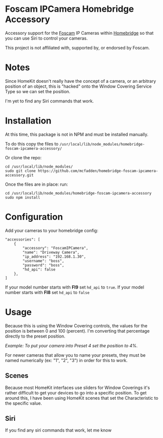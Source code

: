 # Foscam IPCamera Homebridge Accessory

Accessory support for the [Foscam](http://foscam.us/) IP Cameras within [Homebridge](https://github.com/nfarina/homebridge) so that you can use Siri to control your cameras.

This project is not affiliated with, supported by, or endorsed by Foscam.


# Notes

Since HomeKit doesn't really have the concept of a camera, or an arbitrary position of an object, this is "hacked" onto the Window Covering Service Type so we can set the position.

I'm yet to find any Siri commands that work.



# Installation

At this time, this package is not in NPM and must be installed manually.

To do this copy the files to `/usr/local/lib/node_modules/homebridge-foscam-ipcamera-accessory/`

Or clone the repo:

    cd /usr/local/lib/node_modules/
    sudo git clone https://github.com/mcfadden/homebridge-foscam-ipcamera-accessory.git

Once the files are in place: run:

    cd /usr/local/lib/node_modules/homebridge-foscam-ipcamera-accessory
    sudo npm install

# Configuration

Add your cameras to your homebridge config:

    "accessories": [
        {
            "accessory": "FoscamIPCamera",
            "name": "Driveway Camera",
            "ip_address": "192.168.1.30",
            "username": "boss",
            "password": "boss",
            "hd_api": false
        },
    ]
    
If your model number starts with **FI9** set `hd_api` to `true`. If your model number starts with **FI8** set `hd_api` to `false`

# Usage
  
Because this is using the Window Covering controls, the values for the position is between 0 and 100 (percent). I'm converting that percentage directly to the preset position.

_Example: To put your camera into Preset 4 set the position to 4%._

For newer cameras that allow you to name your presets, they must be named numerically (ex: "1", "2", "3") in order for this to work.

## Scenes

Because most HomeKit interfaces use sliders for Window Coverings it's rather difficult to get your devices to go into a specific position. To get around this, I have been using HomeKit scenes that set the Characteristic to the specific value.

## Siri

If you find any siri commands that work, let me know